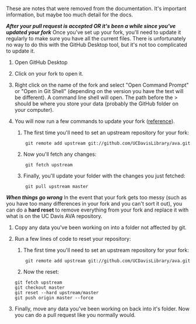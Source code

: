 These are notes that were removed from the documentation. It's important information, but maybe too much detail for the docs.

***After your pull request is accepted OR it's been a while since you've updated your fork*** Once you've set up your fork, you'll need to update it regularly to make sure you have all the current files.  There is unfortunately no way to do this with the GitHub Desktop tool, but it's not too complicated to update it.
1. Open GitHub Desktop
1. Click on your fork to open it.
1. Right click on the name of the fork and select "Open Command Prompt" or "Open in Git Shell" (depending on the version you have the text will be different).  A command line shell will open.  The path before the > should be where you store your data (probably the GitHub folder on your computer).
1. You will now run a few commands to update your fork ([reference](https://gist.github.com/CristinaSolana/1885435)).
    1. The first time you'll need to set an upstream repository for your fork:
    ```
        git remote add upstream git://github.com/UCDavisLibrary/ava.git
    ```
        
    2. Now you'll fetch any changes:
    ```
        git fetch upstream
    ```
    
    3. Finally, you'll update your folder with the changes you just fetched:
    ```
        git pull upstream master
    ```

***When things go wrong*** In the event that your fork gets too messy (such as you have too many differences in your fork and you can't sort it out), you can do a **hard reset** to remove everything from your fork and replace it with what is on the UC Davis AVA repository. 
1. Copy any data you've been working on into a folder not affected by git. 
2. Run a few lines of code to reset your repository:
    1. The first time you'll need to set an upstream repository for your fork:
    ```
        git remote add upstream git://github.com/UCDavisLibrary/ava.git
    ```
    
    2. Now the reset:
    ```
    git fetch upstream
    git checkout master
    git reset --hard upstream/master  
    git push origin master --force
    ```
3. Finally, move any data you've been working on back into it's folder.  Now you can do a pull request like you normally would.
